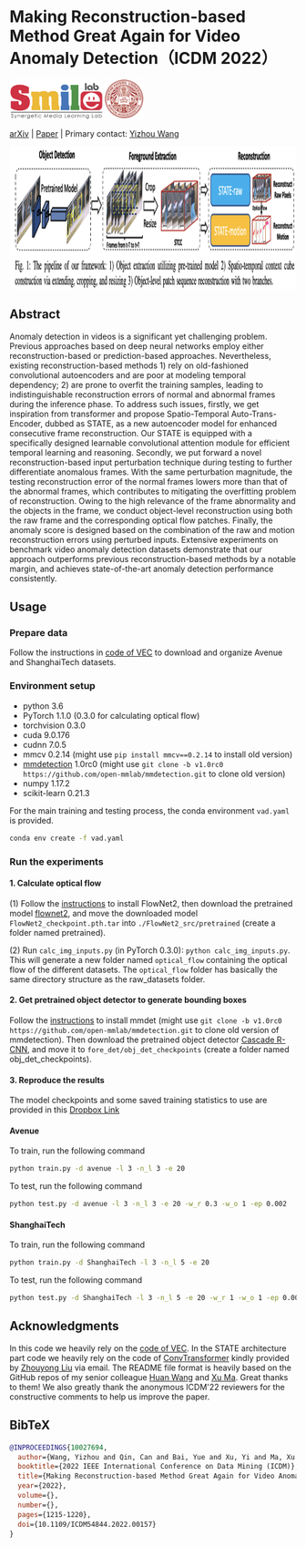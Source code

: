 # Making Reconstruction-based Method Great Again for Video Anomaly Detection（ICDM 2022）


<div align="left">
    <a><img src="images/smile.png"  height="70px" ></a>
    <a><img src="images/neu.png"  height="70px" ></a>
</div>

 [arXiv](https://arxiv.org/abs/2301.12048) | [Paper](https://ieeexplore.ieee.org/stamp/stamp.jsp?tp=&arnumber=10027694) | Primary contact: [Yizhou Wang](mailto:wyzjack990122@gmail.com)

<div align="center">
  <img src="images/framework.png" width="950px" height="250px">
</div>


## Abstract

Anomaly detection in videos is a significant yet challenging problem. Previous approaches based on deep neural networks employ either reconstruction-based or prediction-based approaches. Nevertheless, existing reconstruction-based methods 1) rely on old-fashioned convolutional autoencoders and are poor at modeling temporal dependency; 2) are prone to overfit the training samples, leading to indistinguishable reconstruction errors of normal and abnormal frames during the inference phase. To address such issues, firstly, we get inspiration from transformer and propose Spatio-Temporal Auto-Trans-Encoder, dubbed as STATE, as a new autoencoder model for enhanced consecutive frame reconstruction. Our STATE is equipped with a specifically designed learnable convolutional attention module for efficient temporal learning and reasoning. Secondly, we put forward a novel reconstruction-based input perturbation technique during testing to further differentiate anomalous frames. With the same perturbation magnitude, the testing reconstruction error of the normal frames lowers more than that of the abnormal frames, which contributes to mitigating the overfitting problem of reconstruction. Owing to the high relevance of the frame abnormality and the objects in the frame, we conduct object-level reconstruction using both the raw frame and the corresponding optical flow patches. Finally, the anomaly score is designed based on the combination of the raw and motion reconstruction errors using perturbed inputs. Extensive experiments on benchmark video anomaly detection datasets demonstrate that our approach outperforms previous reconstruction-based methods by a notable margin, and achieves state-of-the-art anomaly detection performance consistently.


## Usage

### Prepare data

Follow the instructions in [code of VEC](https://github.com/yuguangnudt/VEC_VAD) to download and organize Avenue and ShanghaiTech datasets.

### Environment setup

* python 3.6
* PyTorch 1.1.0 (0.3.0 for calculating optical flow)
* torchvision 0.3.0
* cuda 9.0.176
* cudnn 7.0.5
* mmcv 0.2.14 (might use `pip install mmcv==0.2.14` to install old version)
* [mmdetection](https://github.com/open-mmlab/mmdetection/tree/v1.0rc0) 1.0rc0 (might use `git clone -b v1.0rc0 https://github.com/open-mmlab/mmdetection.git` to clone old version)
* numpy 1.17.2
* scikit-learn 0.21.3

For the main training and testing process, the conda environment ``vad.yaml`` is provided.

```bash
conda env create -f vad.yaml
```


### Run the experiments

#### 1. Calculate optical flow

(1) Follow the [instructions](https://github.com/vt-vl-lab/flownet2.pytorch) to install FlowNet2, then download the pretrained model  [flownet2](https://drive.google.com/file/d/1hF8vS6YeHkx3j2pfCeQqqZGwA_PJq_Da/view?usp=sharing), and move the downloaded model `FlowNet2_checkpoint.pth.tar` into `./FlowNet2_src/pretrained` (create a folder named pretrained).

(2) Run `calc_img_inputs.py` (in PyTorch 0.3.0): `python calc_img_inputs.py`. This will generate a new folder named `optical_flow` containing the optical flow of the different datasets. The `optical_flow` folder has basically the same directory structure as the raw_datasets folder.

#### 2. Get pretrained object detector to generate bounding boxes

Follow the [instructions](https://github.com/open-mmlab/mmdetection/tree/v1.0rc0) to install mmdet (might use `git clone -b v1.0rc0 https://github.com/open-mmlab/mmdetection.git` to clone old version of mmdetection). Then download the pretrained object detector [Cascade R-CNN](https://s3.ap-northeast-2.amazonaws.com/open-mmlab/mmdetection/models/cascade_rcnn_r101_fpn_1x_20181129-d64ebac7.pth), and move it to `fore_det/obj_det_checkpoints` (create a folder named obj_det_checkpoints).


#### 3. Reproduce the results
The model checkpoints and some saved training statistics to use are provided in this [Dropbox Link](https://www.dropbox.com/sh/u96kxqy8w6zx22p/AABWqupd5uE8rHEQKwom-7tCa?dl=0)

#### Avenue
To train, run the following command

```bash
python train.py -d avenue -l 3 -n_l 3 -e 20
``` 
To test, run the following command

```bash
python test.py -d avenue -l 3 -n_l 3 -e 20 -w_r 0.3 -w_o 1 -ep 0.002

```

#### ShanghaiTech
To train, run the following command

```bash
python train.py -d ShanghaiTech -l 3 -n_l 5 -e 20
``` 
To test, run the following command

```bash
python test.py -d ShanghaiTech -l 3 -n_l 5 -e 20 -w_r 1 -w_o 1 -ep 0.005

```

## Acknowledgments
In this code we heavily rely on the [code of VEC](https://github.com/yuguangnudt/VEC_VAD). In the STATE architecture part code we heavily rely on the code of [ConvTransformer](https://arxiv.org/pdf/2011.10185.pdf) kindly provided by [Zhouyong Liu](https://dblp.org/pid/166/4117.html) via email. The README file format is heavily based on the GitHub repos of my senior colleague [Huan Wang](https://github.com/MingSun-Tse) and [Xu Ma](https://github.com/ma-xu). Great thanks to them! We also greatly thank the anonymous ICDM'22 reviewers for the constructive comments to help us improve the paper. 


## BibTeX

```BibTeX
@INPROCEEDINGS{10027694,
  author={Wang, Yizhou and Qin, Can and Bai, Yue and Xu, Yi and Ma, Xu and Fu, Yun},
  booktitle={2022 IEEE International Conference on Data Mining (ICDM)}, 
  title={Making Reconstruction-based Method Great Again for Video Anomaly Detection}, 
  year={2022},
  volume={},
  number={},
  pages={1215-1220},
  doi={10.1109/ICDM54844.2022.00157}
}

```

